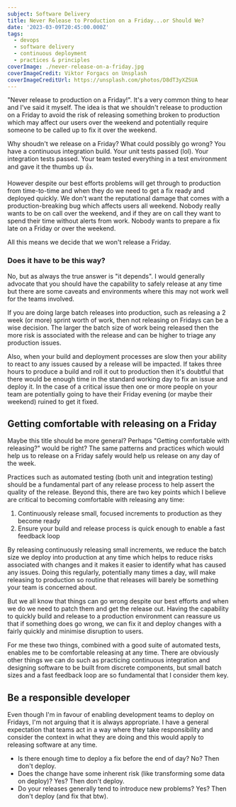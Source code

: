 ```yaml
---
subject: Software Delivery
title: Never Release to Production on a Friday...or Should We?
date: '2023-03-09T20:45:00.000Z'
tags:
  - devops
  - software delivery
  - continuous deployment
  - practices & principles
coverImage: ./never-release-on-a-friday.jpg
coverImageCredit: Viktor Forgacs on Unsplash
coverImageCreditUrl: https://unsplash.com/photos/D8dT3yXZSUA
---
```


"Never release to production on a Friday!". It's a very common thing to hear and I've said it myself.
The idea is that we shouldn't release to production on a Friday to avoid the risk of releasing something
broken to production which may affect our users over the weekend and potentially require someone to be
called up to fix it over the weekend.

Why shoudn't we release on a Friday? What could possibly go wrong? You have a continuous integration build.
Your unit tests passed (lol). Your integration tests passed. Your team tested everything in a test environment
and gave it the thumbs up 👍.

However despite our best efforts problems will get through to production from time-to-time and when they do
we need to get a fix ready and deployed quickly. We don't want the reputational damage that comes with a
production-breaking bug which affects users all weekend. Nobody really wants to be on call over the weekend,
and if they are on call they want to spend their time without alerts from work. Nobody wants to prepare a
fix late on a Friday or over the weekend.

All this means we decide that we won't release a Friday.

### Does it have to be this way?

No, but as always the true answer is "it depends". I would generally advocate that you should have the
capability to safely release at any time but there are some caveats and environments where this may
not work well for the teams involved.

If you are doing large batch releases into production, such as releasing a 2 week (or more) sprint worth
of work, then not releasing on Fridays can be a wise decision. The larger the batch size of work being
released then the more risk is associated with the release and can be higher to triage any production issues.

Also, when your build and deployment processes are slow then your ability to react to any issues
caused by a release will be impacted. If takes three hours to produce a build and roll it out to
production then it's doubtful that there would be enough time in the standard working day to fix an
issue and deploy it. In the case of a critical issue then one or more people on your team are potentially
going to have their Friday evening (or maybe their weekend) ruined to get it fixed.

## Getting comfortable with releasing on a Friday

Maybe this title should be more general? Perhaps "Getting comfortable with releasing?" would be right? The
same patterns and practices which would help us to release on a Friday safely would help us release on any
day of the week.

Practices such as automated testing (both unit and integration testing) should be a fundamental part of
any release process to help assert the quality of the release. Beyond this, there are two key points
which I believe are critical to becoming comfortable with releasing any time:

1. Continuously release small, focused increments to production as they become ready
2. Ensure your build and release process is quick enough to enable a fast feedback loop

By releasing continuously releasing small increments, we reduce the batch size we deploy into production
at any time which helps to reduce risks associated with changes and it makes it easier to identify what has
caused any issues. Doing this regularly, potentially many times a day, will make releasing to production
so routine that releases will barely be something your team is concerned about.

But we all know that things can go wrong despite our best efforts and when we do we need to patch them
and get the release out. Having the capability to quickly build and release to a production environment
can reassure us that if something does go wrong, we can fix it and deploy changes with a fairly quickly
and minimise disruption to users.

For me these two things, combined with a good suite of automated tests, enables me to be comfortable
releasing at any time. There are obviously other things we can do such as practicing continuous integration
and designing software to be built from discrete components, but small batch sizes and a fast feedback
loop are so fundamental that I consider them key.

## Be a responsible developer

Even though I'm in favour of enabling development teams to deploy on Fridays, I'm not arguing that it
is always appropriate. I have a general expectation that teams act in a way where they take responsibility
and consider the context in what they are doing and this would apply to releasing software at any time.

- Is there enough time to deploy a fix before the end of day? No? Then don't deploy.
- Does the change have some inherent risk (like transforming some data on deploy)? Yes? Then don't deploy.
- Do your releases generally tend to introduce new problems? Yes? Then don't deploy (and fix that btw).
